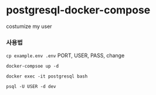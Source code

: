 # postgresql-docker-compose
costumize my user

### 사용법 ###
`cp example.env .env`
PORT, USER, PASS, change

`docker-compsoe up -d`

`docker exec -it postgresql bash`

`psql -U USER -d dev`
